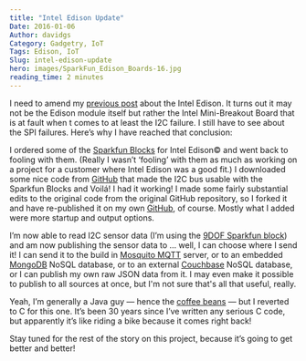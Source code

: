 ```yaml
---
title: "Intel Edison Update"
Date: 2016-01-06
Author: davidgs
Category: Gadgetry, IoT
Tags: Edison, IoT
Slug: intel-edison-update
hero: images/SparkFun_Edison_Boards-16.jpg
reading_time: 2 minutes
---
```


I need to amend my [previous post](/posts/category/iot/iot-hardwareintel-edison-big-hat-no-cattle/) about the Intel Edison. It turns out it may not be the Edison module itself but rather the Intel Mini-Breakout Board that is at fault when t comes to at least the I2C failure. I still have to see about the SPI failures. Here’s why I have reached that conclusion:

I ordered some of the [Sparkfun Blocks](https://www.sparkfun.com/products/13034) for Intel Edison© and went back to fooling with them. (Really I wasn’t ‘fooling’ with them as much as working on a project for a customer where Intel Edison was a good fit.) I downloaded some nice code from [GitHub](https://github.com/jku/LSM9DS0) that made the I2C bus usable with the Sparkfun Blocks and Voilá! I had it working! I made some fairly substantial edits to the original code from the original GitHub repository, so I forked it and have re-published it on my own [GitHub](https://github.com/davidgs/LSM9DS0), of course. Mostly what I added were more startup and output options.

I’m now able to read I2C sensor data (I’m using the [9DOF Sparkfun block](https://www.sparkfun.com/products/13033)) and am now publishing the sensor data to … well, I can choose where I send it! I can send it to the build in [Mosquito MQTT](http://mosquitto.org) server, or to an embedded [MongoDB](https://www.mongodb.org) NoSQL database, or to an external [Couchbase](http://www.couchbase.com) NoSQL database, or I can publish my own raw JSON data from it. I may even make it possible to publish to all sources at once, but I'm not sure that's all that useful, really.

Yeah, I’m generally a Java guy — hence the [coffee beans](/posts/beans/beans) — but I reverted to C for this one. It’s been 30 years since I’ve written any serious C code, but apparently it’s like riding a bike because it comes right back!

Stay tuned for the rest of the story on this project, because it’s going to get better and better!
